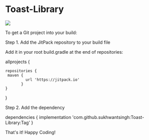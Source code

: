# Toast-Library
[![](https://jitpack.io/v/sukhwantsingh/Toast-Library.svg)](https://jitpack.io/#sukhwantsingh/Toast-Library)



To get a Git project into your build:

Step 1. Add the JitPack repository to your build file

Add it in your root build.gradle at the end of repositories:

allprojects {

    repositories {
     maven {
             url 'https://jitpack.io' 
           }
    } 
}
  
Step 2. Add the dependency  

dependencies {
               implementation 'com.github.sukhwantsingh:Toast-Library:Tag'
             }
  
That's it! Happy Coding!



